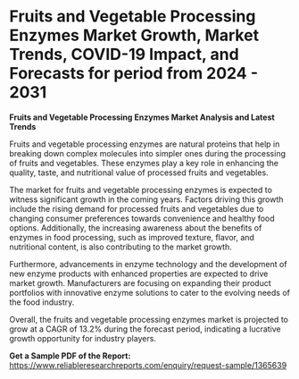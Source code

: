 <p><h1>Fruits and Vegetable Processing Enzymes Market Growth, Market Trends, COVID-19 Impact, and Forecasts for period from 2024 - 2031</h1></p><p><strong>Fruits and Vegetable Processing Enzymes Market Analysis and Latest Trends</strong></p>
<p><p>Fruits and vegetable processing enzymes are natural proteins that help in breaking down complex molecules into simpler ones during the processing of fruits and vegetables. These enzymes play a key role in enhancing the quality, taste, and nutritional value of processed fruits and vegetables.</p><p>The market for fruits and vegetable processing enzymes is expected to witness significant growth in the coming years. Factors driving this growth include the rising demand for processed fruits and vegetables due to changing consumer preferences towards convenience and healthy food options. Additionally, the increasing awareness about the benefits of enzymes in food processing, such as improved texture, flavor, and nutritional content, is also contributing to the market growth.</p><p>Furthermore, advancements in enzyme technology and the development of new enzyme products with enhanced properties are expected to drive market growth. Manufacturers are focusing on expanding their product portfolios with innovative enzyme solutions to cater to the evolving needs of the food industry.</p><p>Overall, the fruits and vegetable processing enzymes market is projected to grow at a CAGR of 13.2% during the forecast period, indicating a lucrative growth opportunity for industry players.</p></p>
<p><strong>Get a Sample PDF of the Report:&nbsp;</strong> <a href="https://www.reliableresearchreports.com/enquiry/request-sample/1365639">https://www.reliableresearchreports.com/enquiry/request-sample/1365639</a></p>
<p>&nbsp;</p>
<p><strong>Fruits and Vegetable Processing Enzymes Major Market Players</strong></p>
<p><p>The fruits and vegetable processing enzymes market is highly competitive, with key players such as DuPont, Associated British Foods, DSM, Advanced Enzyme Technologies, Jiangsu Boli Bioproducts, Biocatalysts, and Amano Enzyme leading the market.</p><p>DuPont is a major player in the industry, offering a wide range of enzymes for fruit and vegetable processing. The company has shown steady market growth over the years and is expected to continue expanding its market presence in the coming years. DuPont's sales revenue in the fruits and vegetable processing enzymes market is significant, contributing to its strong position in the industry.</p><p>DSM is another prominent player in the market, providing enzymes for various food processing applications, including fruits and vegetables. The company has shown consistent growth in the market and is expected to further expand its market share in the future.</p><p>Advanced Enzyme Technologies is a major player in the fruits and vegetable processing enzymes market, offering innovative enzyme solutions for the industry. The company has experienced impressive market growth and is expected to see further expansion in the coming years. Advanced Enzyme Technologies has a substantial sales revenue in the fruits and vegetable processing enzymes market, contributing to its competitive position.</p><p>Overall, the fruits and vegetable processing enzymes market is highly competitive, with key players such as DuPont, DSM, and Advanced Enzyme Technologies leading the industry. These companies have shown significant market growth and are expected to continue to expand their market presence in the future.</p></p>
<p>&nbsp;</p>
<p><strong>What Are The Key Opportunities For Fruits and Vegetable Processing Enzymes Manufacturers?</strong></p>
<p><p>The global fruits and vegetable processing enzymes market is experiencing steady growth due to the increasing consumer demand for healthier and natural food products. The market is expected to witness a CAGR of 7% during the forecast period of 2021-2026. Enzymes play a crucial role in improving the efficiency of fruit and vegetable processing by enhancing yield, reducing processing time, and improving the nutritional profile of the final products. The rise in awareness about the benefits of enzymes in food processing, along with advancements in enzyme technology, is expected to drive further growth in the market. Overall, the outlook for the fruits and vegetable processing enzymes market remains positive, with opportunities for growth in both developed and emerging markets.</p></p>
<p><strong>Inquire or Share Your Questions If Any Before Purchasing This Report:</strong> <a href="https://www.reliableresearchreports.com/enquiry/pre-order-enquiry/1365639">https://www.reliableresearchreports.com/enquiry/pre-order-enquiry/1365639</a></p>
<p>&nbsp;</p>
<p><strong>Market Segmentation</strong></p>
<p><strong>The Fruits and Vegetable Processing Enzymes Market Analysis by types is segmented into:</strong></p>
<p><ul><li>by Form</li><li>Liquid</li><li>Powder</li><li>by Product Type</li><li>Amylase</li><li>Pectinase</li><li>Protease</li><li>Cellulase</li></ul></p>
<p><p>Fruits and Vegetable Processing Enzymes market types include enzymes in both liquid and powder forms. The market is segmented by product type such as amylase, pectinase, protease, and cellulase. These enzymes play crucial roles in the processing of fruits and vegetables, aiding in the breakdown of starches, proteins, and cell walls. Liquid enzymes are convenient for large-scale processing operations, while powdered enzymes offer longer shelf life and easier storage. Each type of enzyme serves a specific function in fruit and vegetable processing.</p></p>
<p><strong>Purchase this Report:&nbsp;</strong><a href="https://www.reliableresearchreports.com/purchase/1365639">https://www.reliableresearchreports.com/purchase/1365639</a></p>
<p>&nbsp;</p>
<p><strong>The Fruits and Vegetable Processing Enzymes Market Industry Research by Application is segmented into:</strong></p>
<p><ul><li>Fruit</li><li>Vegetable</li></ul></p>
<p><p>Fruits and Vegetable Processing Enzymes are key components in the fruit and vegetable market as they help in enhancing the nutritional value, flavor, texture, and appearance of processed fruits and vegetables. These enzymes play a crucial role in breaking down complex molecules in fruits and vegetables during processing, thereby improving the overall quality of the final products. They are widely used in various applications such as juice extraction, puree production, and preservation of fruits and vegetables in the food industry.</p></p>
<p>&nbsp;</p>
<p><strong>In terms of Region, the Fruits and Vegetable Processing Enzymes Market Players available by Region are:</strong></p>
<p>
    <p> <strong> North America: </strong>
        <ul>
            <li>United States</li>
            <li>Canada</li>
        </ul>
        </p> 
    <p> <strong> Europe: </strong>
        <ul>
            <li>Germany</li>
            <li>France</li>
            <li>U.K.</li>
            <li>Italy</li>
            <li>Russia</li>
        </ul>
        </p> 
    <p> <strong> Asia-Pacific: </strong>
        <ul>
            <li>China</li>
            <li>Japan</li>
            <li>South Korea</li>
            <li>India</li>
            <li>Australia</li>
            <li>China Taiwan</li>
            <li>Indonesia</li>
            <li>Thailand</li>
            <li>Malaysia</li>
        </ul>
        </p> 
    <p> <strong> Latin America: </strong>
        <ul>
            <li>Mexico</li>
            <li>Brazil</li>
            <li>Argentina Korea</li>
            <li>Colombia</li>
        </ul>
        </p> 
    <p> <strong> Middle East & Africa: </strong>
        <ul>
            <li>Turkey</li>
            <li>Saudi</li>
            <li>Arabia</li>
            <li>UAE</li>
            <li>Korea</li>
        </ul>
    </p>
    </p>
<p><p>The fruits and vegetable processing enzymes market is anticipated to witness significant growth in regions such as North America, Europe, Asia Pacific, USA, and China. Among these regions, Asia Pacific is expected to dominate the market with a market share of approximately 35%, followed by North America at 25% and Europe at 20%. The increasing adoption of enzymes in the food industry for processing fruits and vegetables is driving the market growth in these regions.</p></p>
<p><strong>Purchase this Report: </strong><a href="https://www.reliableresearchreports.com/purchase/1365639">https://www.reliableresearchreports.com/purchase/1365639</a></p>
<p>&nbsp;<strong>Get a Sample PDF of the Report:&nbsp;&nbsp;</strong><a href="https://www.reliableresearchreports.com/enquiry/request-sample/1365639">https://www.reliableresearchreports.com/enquiry/request-sample/1365639</a></p>
<p><strong></strong></p>
<p><p><a href="https://medium.com/@julianichols11972/internet-of-things-intelligent-irrigation-system-market-analysis-its-cagr-market-segmentation-and-422a51507591">Internet of Things Intelligent Irrigation System Market</a></p><p><a href="https://medium.com/@henrywheeler53/magnetic-separator-for-flour-milling-market-research-report-its-history-and-forecast-2024-to-2031-4ab2e02132e1">Magnetic Separator for Flour Milling Market</a></p><p><a href="https://medium.com/@julianichols11972/non-agriculture-intelligent-irrigation-controller-market-research-report-its-history-and-forecast-35f91e2453a6">Non-Agriculture Intelligent Irrigation Controller Market</a></p><p><a href="https://github.com/Sarissaschmalingtr6fz2739/Market-Research-Report-List-1/blob/main/flavour-carriers-market.md">Flavour Carriers Market</a></p><p><a href="https://github.com/jodemen/Market-Research-Report-List-1/blob/main/coffee-and-tea-capsule-market.md">Coffee and Tea Capsule Market</a></p></p>